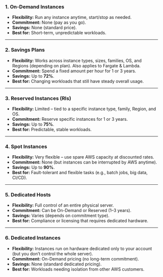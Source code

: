 ### **1. On-Demand Instances**

- **Flexibility:** Run any instance anytime, start/stop as needed.
- **Commitment:** None (pay as you go).
- **Savings:** None (standard price).
- **Best for:** Short-term, unpredictable workloads.

---

### **2. Savings Plans**

- **Flexibility:** Works across instance types, sizes, families, OS, and Regions (depending on plan). Also applies to Fargate & Lambda.
- **Commitment:** Spend a fixed amount per hour for 1 or 3 years.
- **Savings:** Up to **72%**.
- **Best for:** Changing workloads that still have steady overall usage.

---

### **3. Reserved Instances (RIs)**

- **Flexibility:** Limited – tied to a specific instance type, family, Region, and OS.
- **Commitment:** Reserve specific instances for 1 or 3 years.
- **Savings:** Up to **75%**.
- **Best for:** Predictable, stable workloads.

---

### **4. Spot Instances**

- **Flexibility:** Very flexible – use spare AWS capacity at discounted rates.
- **Commitment:** None (but instances can be interrupted by AWS anytime).
- **Savings:** Up to **90%**.
- **Best for:** Fault-tolerant and flexible tasks (e.g., batch jobs, big data, CI/CD).

---

### **5. Dedicated Hosts**

- **Flexibility:** Full control of an entire physical server.
- **Commitment:** Can be On-Demand or Reserved (1–3 years).
- **Savings:** Varies (depends on commitment type).
- **Best for:** Compliance or licensing that requires dedicated hardware.

---

### **6. Dedicated Instances**

- **Flexibility:** Instances run on hardware dedicated only to your account (but you don’t control the whole server).
- **Commitment:** On-Demand pricing (no long-term commitment).
- **Savings:** None (standard dedicated pricing).
- **Best for:** Workloads needing isolation from other AWS customers.